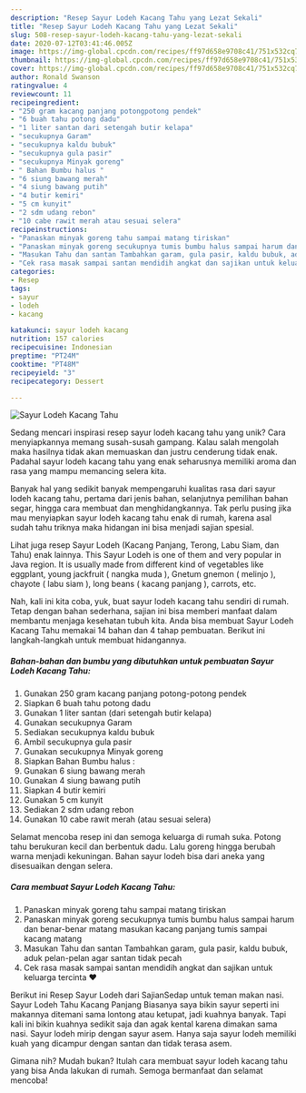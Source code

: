 ```yaml
---
description: "Resep Sayur Lodeh Kacang Tahu yang Lezat Sekali"
title: "Resep Sayur Lodeh Kacang Tahu yang Lezat Sekali"
slug: 508-resep-sayur-lodeh-kacang-tahu-yang-lezat-sekali
date: 2020-07-12T03:41:46.005Z
image: https://img-global.cpcdn.com/recipes/ff97d658e9708c41/751x532cq70/sayur-lodeh-kacang-tahu-foto-resep-utama.jpg
thumbnail: https://img-global.cpcdn.com/recipes/ff97d658e9708c41/751x532cq70/sayur-lodeh-kacang-tahu-foto-resep-utama.jpg
cover: https://img-global.cpcdn.com/recipes/ff97d658e9708c41/751x532cq70/sayur-lodeh-kacang-tahu-foto-resep-utama.jpg
author: Ronald Swanson
ratingvalue: 4
reviewcount: 11
recipeingredient:
- "250 gram kacang panjang potongpotong pendek"
- "6 buah tahu potong dadu"
- "1 liter santan dari setengah butir kelapa"
- "secukupnya Garam"
- "secukupnya kaldu bubuk"
- "secukupnya gula pasir"
- "secukupnya Minyak goreng"
- " Bahan Bumbu halus "
- "6 siung bawang merah"
- "4 siung bawang putih"
- "4 butir kemiri"
- "5 cm kunyit"
- "2 sdm udang rebon"
- "10 cabe rawit merah atau sesuai selera"
recipeinstructions:
- "Panaskan minyak goreng tahu sampai matang tiriskan"
- "Panaskan minyak goreng secukupnya tumis bumbu halus sampai harum dan benar-benar matang masukan kacang panjang tumis sampai kacang matang"
- "Masukan Tahu dan santan Tambahkan garam, gula pasir, kaldu bubuk, aduk pelan-pelan agar santan tidak pecah"
- "Cek rasa masak sampai santan mendidih angkat dan sajikan untuk keluarga tercinta ❤"
categories:
- Resep
tags:
- sayur
- lodeh
- kacang

katakunci: sayur lodeh kacang 
nutrition: 157 calories
recipecuisine: Indonesian
preptime: "PT24M"
cooktime: "PT48M"
recipeyield: "3"
recipecategory: Dessert

---
```



![Sayur Lodeh Kacang Tahu](https://img-global.cpcdn.com/recipes/ff97d658e9708c41/751x532cq70/sayur-lodeh-kacang-tahu-foto-resep-utama.jpg)

Sedang mencari inspirasi resep sayur lodeh kacang tahu yang unik? Cara menyiapkannya memang susah-susah gampang. Kalau salah mengolah maka hasilnya tidak akan memuaskan dan justru cenderung tidak enak. Padahal sayur lodeh kacang tahu yang enak seharusnya memiliki aroma dan rasa yang mampu memancing selera kita.

Banyak hal yang sedikit banyak mempengaruhi kualitas rasa dari sayur lodeh kacang tahu, pertama dari jenis bahan, selanjutnya pemilihan bahan segar, hingga cara membuat dan menghidangkannya. Tak perlu pusing jika mau menyiapkan sayur lodeh kacang tahu enak di rumah, karena asal sudah tahu triknya maka hidangan ini bisa menjadi sajian spesial.

Lihat juga resep Sayur Lodeh (Kacang Panjang, Terong, Labu Siam, dan Tahu) enak lainnya. This Sayur Lodeh is one of them and very popular in Java region. It is usually made from different kind of vegetables like eggplant, young jackfruit ( nangka muda ), Gnetum gnemon ( melinjo ), chayote ( labu siam ), long beans ( kacang panjang ), carrots, etc.


Nah, kali ini kita coba, yuk, buat sayur lodeh kacang tahu sendiri di rumah. Tetap dengan bahan sederhana, sajian ini bisa memberi manfaat dalam membantu menjaga kesehatan tubuh kita. Anda bisa membuat Sayur Lodeh Kacang Tahu memakai 14 bahan dan 4 tahap pembuatan. Berikut ini langkah-langkah untuk membuat hidangannya.

<!--inarticleads1-->

##### Bahan-bahan dan bumbu yang dibutuhkan untuk pembuatan Sayur Lodeh Kacang Tahu:

1. Gunakan 250 gram kacang panjang potong-potong pendek
1. Siapkan 6 buah tahu potong dadu
1. Gunakan 1 liter santan (dari setengah butir kelapa)
1. Gunakan secukupnya Garam
1. Sediakan secukupnya kaldu bubuk
1. Ambil secukupnya gula pasir
1. Gunakan secukupnya Minyak goreng
1. Siapkan  Bahan Bumbu halus :
1. Gunakan 6 siung bawang merah
1. Gunakan 4 siung bawang putih
1. Siapkan 4 butir kemiri
1. Gunakan 5 cm kunyit
1. Sediakan 2 sdm udang rebon
1. Gunakan 10 cabe rawit merah (atau sesuai selera)


Selamat mencoba resep ini dan semoga keluarga di rumah suka. Potong tahu berukuran kecil dan berbentuk dadu. Lalu goreng hingga berubah warna menjadi kekuningan. Bahan sayur lodeh bisa dari aneka yang disesuaikan dengan selera. 

<!--inarticleads2-->

##### Cara membuat Sayur Lodeh Kacang Tahu:

1. Panaskan minyak goreng tahu sampai matang tiriskan
1. Panaskan minyak goreng secukupnya tumis bumbu halus sampai harum dan benar-benar matang masukan kacang panjang tumis sampai kacang matang
1. Masukan Tahu dan santan Tambahkan garam, gula pasir, kaldu bubuk, aduk pelan-pelan agar santan tidak pecah
1. Cek rasa masak sampai santan mendidih angkat dan sajikan untuk keluarga tercinta ❤


Berikut ini Resep Sayur Lodeh dari SajianSedap untuk teman makan nasi. Sayur Lodeh Tahu Kacang Panjang Biasanya saya bikin sayur seperti ini makannya ditemani sama lontong atau ketupat, jadi kuahnya banyak. Tapi kali ini bikin kuahnya sedikit saja dan agak kental karena dimakan sama nasi. Sayur lodeh mirip dengan sayur asem. Hanya saja sayur lodeh memiliki kuah yang dicampur dengan santan dan tidak terasa asem. 

Gimana nih? Mudah bukan? Itulah cara membuat sayur lodeh kacang tahu yang bisa Anda lakukan di rumah. Semoga bermanfaat dan selamat mencoba!
